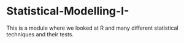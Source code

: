 # Statistical-Modelling-I-
This is a module where we looked at R and many different statistical techniques and their tests.  
